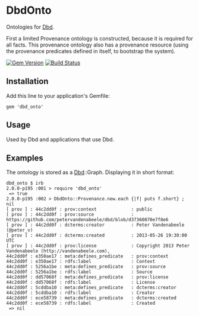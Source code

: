 # DbdOnto

Ontologies for [Dbd].

First a limited Provenance ontology is constructed, because it is required for all facts. This provenance ontology also has a provenance resource (using the provenance predicates defined in itself, to bootstrap the system).

[![Gem Version](https://badge.fury.io/rb/dbd_onto.png)](http://badge.fury.io/rb/dbd_onto)
[![Build Status](https://travis-ci.org/petervandenabeele/dbd_onto.png?branch=master)](http://travis-ci.org/petervandenabeele/dbd_onto)

## Installation

Add this line to your application's Gemfile:

    gem 'dbd_onto'

## Usage

Used by Dbd and applications that use Dbd.

## Examples

The ontology is stored as a [Dbd]::Graph. Displaying it in short format:

```
dbd_onto $ irb
2.0.0-p195 :001 > require 'dbd_onto'
 => true
2.0.0-p195 :002 > DbdOnto::Provenance.new.each {|f| puts f.short} ; nil
[ prov ] : 44c2dd0f : prov:context             : public
[ prov ] : 44c2dd0f : prov:source              : https://github.com/petervandenabeele/dbd/blob/d37360070e7f8e6
[ prov ] : 44c2dd0f : dcterms:creator          : Peter Vandenabeele (@peter_v)
[ prov ] : 44c2dd0f : dcterms:created          : 2013-05-26 19:30:00 UTC
[ prov ] : 44c2dd0f : prov:license             : Copyright 2013 Peter Vandenabeele (http://vandenabeele.com), 
44c2dd0f : e350ae17 : meta:defines_predicate   : prov:context
44c2dd0f : e350ae17 : rdfs:label               : Context
44c2dd0f : 5256a1be : meta:defines_predicate   : prov:source
44c2dd0f : 5256a1be : rdfs:label               : Source
44c2dd0f : dd57068f : meta:defines_predicate   : prov:license
44c2dd0f : dd57068f : rdfs:label               : License
44c2dd0f : 5cddba10 : meta:defines_predicate   : dcterms:creator
44c2dd0f : 5cddba10 : rdfs:label               : Creator
44c2dd0f : ece58739 : meta:defines_predicate   : dcterms:created
44c2dd0f : ece58739 : rdfs:label               : Created
 => nil
```

[Dbd]:              https://github.com/petervandenabeele/dbd#readme
